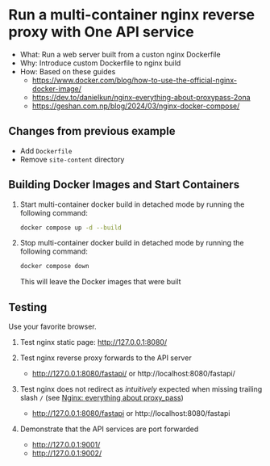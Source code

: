 # Run a multi-container nginx reverse proxy with One API service

- What: Run a web server built from a custon nginx Dockerfile
- Why: Introduce custom Dockerfile to nginx build
- How: Based on these guides
  - https://www.docker.com/blog/how-to-use-the-official-nginx-docker-image/
  - https://dev.to/danielkun/nginx-everything-about-proxypass-2ona
  - https://geshan.com.np/blog/2024/03/nginx-docker-compose/


## Changes from previous example
- Add `Dockerfile`
- Remove `site-content` directory


## Building Docker Images and Start Containers


1.  Start multi-container docker build in detached mode by running the following command:

    ```sh
    docker compose up -d --build
    ```


2.  Stop multi-container docker build in detached mode by running the following command:

    ```sh
    docker compose down
    ```

    This will leave the Docker images that were built


## Testing

Use your favorite browser.

1.  Test nginx static page: http://127.0.0.1:8080/

2.  Test nginx reverse proxy forwards to the API server

    - http://127.0.0.1:8080/fastapi/ or http://localhost:8080/fastapi/

3.  Test nginx does not redirect as _intuitively_ expected when missing trailing slash `/` (see [Nginx: everything about proxy_pass](https://dev.to/danielkun/nginx-everything-about-proxypass-2ona))

    - http://127.0.0.1:8080/fastapi or http://localhost:8080/fastapi

4.  Demonstrate that the API services are port forwarded

    - http://127.0.0.1:9001/
    - http://127.0.0.1:9002/
